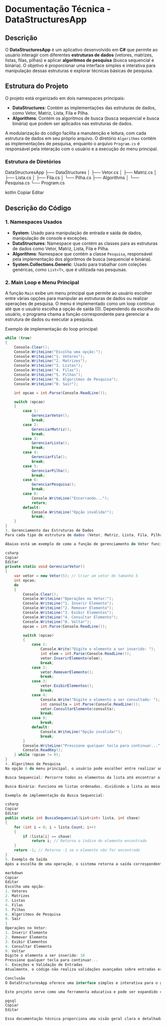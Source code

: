 # Documentação Técnica - DataStructuresApp

## Descrição

O **DataStructuresApp** é um aplicativo desenvolvido em **C#** que permite ao usuário interagir com diferentes **estruturas de dados** (vetores, matrizes, listas, filas, pilhas) e aplicar **algoritmos de pesquisa** (busca sequencial e binária). O objetivo é proporcionar uma interface simples e interativa para manipulação dessas estruturas e explorar técnicas básicas de pesquisa.

## Estrutura do Projeto

O projeto está organizado em dois namespaces principais:

- **DataStructures**: Contém as implementações das estruturas de dados, como Vetor, Matriz, Lista, Fila e Pilha.
- **Algorithms**: Contém os algoritmos de busca (busca sequencial e busca binária) que podem ser aplicados nas estruturas de dados.

A modularização do código facilita a manutenção e leitura, com cada estrutura de dados em seu próprio arquivo. O diretório `Algorithms` contém as implementações de pesquisa, enquanto o arquivo `Program.cs` é responsável pela interação com o usuário e a execução do menu principal.

### Estrutura de Diretórios

DataStructuresApp
├── DataStructures
│ ├── Vetor.cs
│ ├── Matriz.cs
│ ├── Lista.cs
│ ├── Fila.cs
│ └── Pilha.cs
├── Algorithms
│ └── Pesquisa.cs
└── Program.cs

kotlin
Copiar
Editar

## Descrição do Código

### 1. Namespaces Usados

- **System**: Usado para manipulação de entrada e saída de dados, manipulação de console e exceções.
- **DataStructures**: Namespace que contém as classes para as estruturas de dados como Vetor, Matriz, Lista, Fila e Pilha.
- **Algorithms**: Namespace que contém a classe `Pesquisa`, responsável pela implementação dos algoritmos de busca (sequencial e binária).
- **System.Collections.Generic**: Usado para trabalhar com coleções genéricas, como `List<T>`, que é utilizada nas pesquisas.

### 2. Main Loop e Menu Principal

A função `Main` exibe um menu principal que permite ao usuário escolher entre várias opções para manipular as estruturas de dados ou realizar operações de pesquisa. O menu é implementado como um loop contínuo até que o usuário escolha a opção de saída (0). Dependendo da escolha do usuário, o programa chama a função correspondente para gerenciar a estrutura de dados ou executar a pesquisa.

Exemplo de implementação do loop principal:

```csharp
while (true)
{
    Console.Clear();
    Console.WriteLine("Escolha uma opção:");
    Console.WriteLine("1. Vetores");
    Console.WriteLine("2. Matrizes");
    Console.WriteLine("3. Listas");
    Console.WriteLine("4. Filas");
    Console.WriteLine("5. Pilhas");
    Console.WriteLine("6. Algoritmos de Pesquisa");
    Console.WriteLine("0. Sair");

    int opcao = int.Parse(Console.ReadLine());

    switch (opcao)
    {
        case 1:
            GerenciarVetor();
            break;
        case 2:
            GerenciarMatriz();
            break;
        case 3:
            GerenciarLista();
            break;
        case 4:
            GerenciarFila();
            break;
        case 5:
            GerenciarPilha();
            break;
        case 6:
            GerenciarPesquisa();
            break;
        case 0:
            Console.WriteLine("Encerrando...");
            return;
        default:
            Console.WriteLine("Opção inválida!");
            break;
    }
}
3. Gerenciamento das Estruturas de Dados
Para cada tipo de estrutura de dados (Vetor, Matriz, Lista, Fila, Pilha), existe uma função correspondente que apresenta um menu de operações disponíveis, como Inserir Elemento, Remover Elemento, Exibir Elementos e Consultar Elemento.

Abaixo está um exemplo de como a função de gerenciamento do Vetor funciona:

csharp
Copiar
Editar
private static void GerenciarVetor()
{
    var vetor = new Vetor(5); // Criar um vetor de tamanho 5
    int opcao;
    do
    {
        Console.Clear();
        Console.WriteLine("Operações no Vetor:");
        Console.WriteLine("1. Inserir Elemento");
        Console.WriteLine("2. Remover Elemento");
        Console.WriteLine("3. Exibir Elementos");
        Console.WriteLine("4. Consultar Elemento");
        Console.WriteLine("0. Voltar");
        opcao = int.Parse(Console.ReadLine());

        switch (opcao)
        {
            case 1:
                Console.Write("Digite o elemento a ser inserido: ");
                int elem = int.Parse(Console.ReadLine());
                vetor.InserirElemento(elem);
                break;
            case 2:
                vetor.RemoverElemento();
                break;
            case 3:
                vetor.ExibirElementos();
                break;
            case 4:
                Console.Write("Digite o elemento a ser consultado: ");
                int consulta = int.Parse(Console.ReadLine());
                vetor.ConsultarElemento(consulta);
                break;
            case 0:
                break;
            default:
                Console.WriteLine("Opção inválida!");
                break;
        }
        Console.WriteLine("Pressione qualquer tecla para continuar...");
        Console.ReadKey();
    } while (opcao != 0);
}
4. Algoritmos de Pesquisa
Na opção 6 do menu principal, o usuário pode escolher entre realizar uma Busca Sequencial ou uma Busca Binária. Ambas as buscas são implementadas na classe Pesquisa no diretório Algorithms.

Busca Sequencial: Percorre todos os elementos da lista até encontrar o item desejado.

Busca Binária: Funciona em listas ordenadas, dividindo a lista ao meio até encontrar o item desejado.

Exemplo de implementação da Busca Sequencial:

csharp
Copiar
Editar
public static int BuscaSequencial(List<int> lista, int chave)
{
    for (int i = 0; i < lista.Count; i++)
    {
        if (lista[i] == chave)
            return i; // Retorna o índice do elemento encontrado
    }
    return -1; // Retorna -1 se o elemento não for encontrado
}
5. Exemplo de Saída
Após a escolha de uma operação, o sistema retorna a saída correspondente. Aqui está um exemplo de como a interação pode acontecer:

markdown
Copiar
Editar
Escolha uma opção:
1. Vetores
2. Matrizes
3. Listas
4. Filas
5. Pilhas
6. Algoritmos de Pesquisa
0. Sair
1
Operações no Vetor:
1. Inserir Elemento
2. Remover Elemento
3. Exibir Elementos
4. Consultar Elemento
0. Voltar
Digite o elemento a ser inserido: 10
Pressione qualquer tecla para continuar...
6. Exceções e Validação de Entradas
Atualmente, o código não realiza validações avançadas sobre entradas erradas, como letras ou caracteres especiais em vez de números inteiros. Para uma versão futura, é recomendável adicionar tratamentos de exceção para garantir que as entradas sejam válidas e evitar falhas de execução.

Conclusão
O DataStructuresApp oferece uma interface simples e interativa para o gerenciamento de estruturas de dados e aplicação de algoritmos de busca. Através de um menu no console, o usuário pode realizar operações básicas sobre vetores, matrizes, listas, filas e pilhas, além de testar as buscas sequenciais e binárias.

Este projeto serve como uma ferramenta educativa e pode ser expandido com novas estruturas e algoritmos à medida que a necessidade cresce.

pgsql
Copiar
Editar

Essa documentação técnica proporciona uma visão geral clara e detalhada do funcionamento do projeto, além de explicar cada parte do código, como ele é modularizado e como o usuário interage com as estruturas de dados. Você pode utilizá-la diretamente em seu repositório no GitHub.



